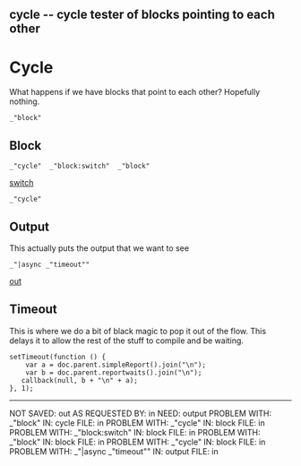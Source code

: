 cycle -- cycle tester of blocks pointing to each other
---
# Cycle

What happens if we have blocks that point to each other? Hopefully nothing.  


    _"block"

## Block

    _"cycle"  _"block:switch"  _"block"

[switch]()

    _"cycle"

## Output

This actually puts the output that we want to see
    
    _"|async _"timeout""

[out](#output "save:")


## Timeout 

This is where we do a bit of black magic to pop it out of the flow. This
delays it to allow the rest of the stuff to compile and be waiting. 

    setTimeout(function () {
        var a = doc.parent.simpleReport().join("\n");
        var b = doc.parent.reportwaits().join("\n");
       callback(null, b + "\n" + a);
    }, 1); 

---
NOT SAVED: out AS REQUESTED BY: in NEED: output
PROBLEM WITH: _"block" IN: cycle FILE: in
PROBLEM WITH: _"cycle" IN: block FILE: in
PROBLEM WITH: _"block:switch" IN: block FILE: in
PROBLEM WITH: _"block" IN: block FILE: in
PROBLEM WITH: _"cycle" IN: block FILE: in
PROBLEM WITH: _"|async _"timeout"" IN: output FILE: in
